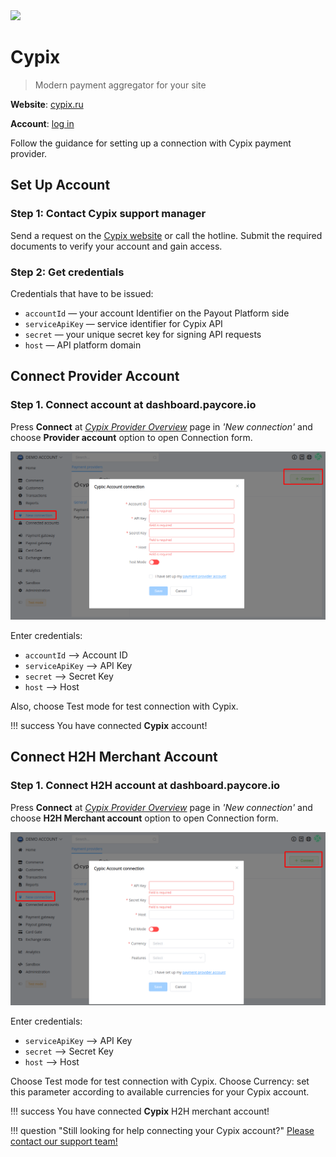 <img src="https://static.openfintech.io/payment_providers/cypix/logo.svg?w=400" width="400px" >

# Cypix

> Modern payment aggregator for your site

**Website**: [cypix.ru](https://cypix.ru/)

**Account**: [log in](https://lk.cypix.ru/#/auth/login)

Follow the guidance for setting up a connection with Cypix payment provider.

## Set Up Account

### Step 1: Contact Cypix support manager

Send a request on the [Cypix website](https://cypix.ru/) or call the hotline. Submit the required documents to verify your account and gain access.

### Step 2: Get credentials

Credentials that have to be issued:

* `accountId` — your account Identifier on the Payout Platform side
* `serviceApiKey` — service identifier for Cypix API
* `secret` — your unique secret key for signing API requests
* `host` — API platform domain

## Connect Provider Account

### Step 1. Connect account at dashboard.paycore.io

Press **Connect** at [*Cypix Provider Overview*](https://dashboard.paycore.io/connect-directory/payment-providers/cypix/general) page in *'New connection'* and choose **Provider account** option to open Connection form.

![Connect](images/provider-account.png)

Enter credentials:

* `accountId` --> Account ID
* `serviceApiKey` --> API Key
* `secret` --> Secret Key
* `host` --> Host

Also, choose Test mode for test connection with Cypix.

!!! success
    You have connected **Cypix** account!

## Connect H2H Merchant Account

### Step 1. Connect H2H account at dashboard.paycore.io

Press **Connect** at [*Cypix Provider Overview*](https://dashboard.paycore.io/connect-directory/payment-providers/cypix/general) page in *'New connection'* and choose **H2H Merchant account** option to open Connection form.

![Connect](images/h2h-merchant-account.png)

Enter credentials:

* `serviceApiKey` --> API Key
* `secret` --> Secret Key
* `host` --> Host

Choose Test mode for test connection with Cypix. Choose Currency: set this parameter according to available currencies for your Cypix account.

!!! success
    You have connected **Cypix** H2H merchant account!

!!! question "Still looking for help connecting your Cypix account?"
    [Please contact our support team!](mailto:support@paycore.io)
